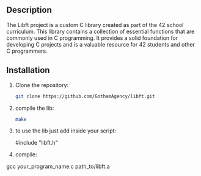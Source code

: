 ## Description

The Libft project is a custom C library created as part of the 42 school curriculum.
This library contains a collection of essential functions that are commonly used in C programming.
It provides a solid foundation for developing C projects and is a valuable resource for 42 students and other C programmers.

## Installation

1. Clone the repository:

   ```bash
   git clone https://github.com/GothamAgency/libft.git

2. compile the lib:
   
   ```bash
   make

4. to use the lib just add inside your script:

     #include "libft.h"

4. compile:
   
  gcc your_program_name.c path_to/libft.a
